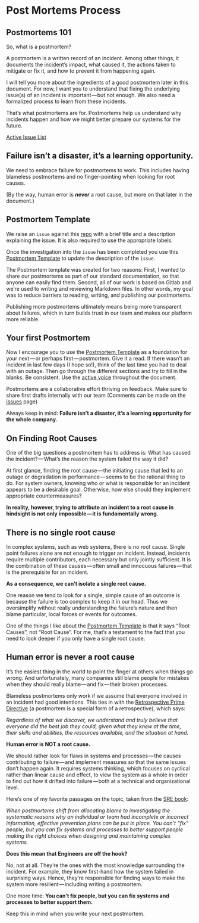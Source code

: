 # Post Mortems Process

## Postmortems 101

So, what is a postmortem?

A postmortem is a written record of an incident. Among other things, it documents the incident’s impact, what caused it, the actions taken to mitigate or fix it, and how to prevent it from happening again.

I will tell you more about the ingredients of a good postmortem later in this document. For now, I want you to understand that fixing the underlying issue(s) of an incident is important — but not enough. We also need a formalized process to learn from these incidents.

That’s what postmortems are for. Postmortems help us understand why incidents happen and how we might better prepare our systems for the future. 

[Active Issue List](https://github.com/ghostinthewires/Post-Mortems-Template/issues)

## Failure isn’t a disaster, it’s a learning opportunity.

We need to embrace failure for postmortems to work. This includes having blameless postmortems and no finger-pointing when looking for root causes. 

(By the way, human error is **_never_** a root cause, but more on that later in the document.)

## Postmortem Template

We raise an `issue` against this [repo](https://github.com/ghostinthewires/Post-Mortems-Template/issues) with a brief title and a description explaining the issue. It is also required to use the appropriate labels.

Once the investigation into the `issue` has been completed you use this [Postmortem Template](https://github.com/ghostinthewires/Post-Mortems-Template/blob/master/post-mortems/postmortemtemplate.md) to update the description of the `issue`.

The Postmortem template was created for two reasons: First, I wanted to share our postmortems as part of our standard documentation, so that anyone can easily find them. Second, all of our work is based on Gitlab and we’re used to writing and reviewing Markdown files. In other words, my goal was to reduce barriers to reading, writing, and publishing our postmortems.

Publishing more postmortems ultimately means being more transparent about failures, which in turn builds trust in our team and makes our platform more reliable.

## Your first Postmortem

Now I encourage you to use the [Postmortem Template](https://github.com/ghostinthewires/Post-Mortems-Template/blob/master/post-mortems/postmortemtemplate.md) as a foundation for your next — or perhaps first — postmortem. Give it a read. If there wasn’t an incident in last few days (I hope so!), think of the last time you had to deal with an outage. Then go through the different sections and try to fill in the blanks. Be consistent. Use the [active voice](https://plainlanguage.gov/resources/articles/dash-writing-tips/) throughout the document.

Postmortems are a collaborative effort thriving on feedback. Make sure to share first drafts internally with our team (Comments can be made on the [issues](https://github.com/ghostinthewires/Post-Mortems-Template/issues) page)

Always keep in mind: **Failure isn’t a disaster, it’s a learning opportunity for the whole company.**

## On Finding Root Causes

One of the big questions a postmortem has to address is: What has caused the incident? — What’s the reason the system failed the way it did?

At first glance, finding the root cause — the initiating cause that led to an outage or degradation in performance — seems to be the rational thing to do. For system owners, knowing who or what is responsible for an incident appears to be a desirable goal. Otherwise, how else should they implement appropriate countermeasures?

**In reality, however, trying to attribute an incident to a root cause in hindsight is not only impossible — it is fundamentally wrong.**

## There is no single root cause

In complex systems, such as web systems, there is no root cause. Single point failures alone are not enough to trigger an incident. Instead, incidents require multiple contributors, each necessary but only jointly sufficient. It is the combination of these causes — often small and innocuous failures — that is the prerequisite for an incident.

**As a consequence, we can’t isolate a single root cause.**

One reason we tend to look for a single, simple cause of an outcome is because the failure is too complex to keep it in our head. Thus we oversimplify without really understanding the failure’s nature and then blame particular, local forces or events for outcomes.

One of the things I like about the [Postmortem Template](https://github.com/ghostinthewires/Post-Mortems-Template/blob/master/post-mortems/postmortemtemplate.md) is that it says “Root Causes”, not “Root Cause”. For me, that’s a testament to the fact that you need to look deeper if you only have a single root cause.

## Human error is never a root cause

It’s the easiest thing in the world to point the finger at others when things go wrong. And unfortunately, many companies still blame people for mistakes when they should really blame — and fix — their broken processes.

Blameless postmortems only work if we assume that everyone involved in an incident had good intentions. This ties in with the [Retrospective Prime Directive](http://retrospectivewiki.org/index.php?title=The_Prime_Directive) (a postmortem is a special form of a retrospective), which says:

_Regardless of what we discover, we understand and truly believe that everyone did the best job they could, given what they knew at the time, their skills and abilities, the resources available, and the situation at hand._

**Human error is NOT a root cause.**

We should rather look for flaws in systems and processes — the causes contributing to failure — and implement measures so that the same issues don’t happen again. It requires systems thinking, which focuses on cyclical rather than linear cause and effect, to view the system as a whole in order to find out how it drifted into failure — both at a technical and organizational level.

Here’s one of my favorite passages on the topic, taken from the [SRE book](https://landing.google.com/sre/book.html):

_When postmortems shift from allocating blame to investigating the systematic reasons why an individual or team had incomplete or incorrect information, effective prevention plans can be put in place. You can’t “fix” people, but you can fix systems and processes to better support people making the right choices when designing and maintaining complex systems._

**Does this mean that Engineers are off the hook?** 

No, not at all. They’re the ones with the most knowledge surrounding the incident. For example, they know first-hand how the system failed in surprising ways. Hence, they’re responsible for finding ways to make the system more resilient — including writing a postmortem.

One more time: **You can’t fix people, but you can fix systems and processes to better support them.**

Keep this in mind when you write your next postmortem.